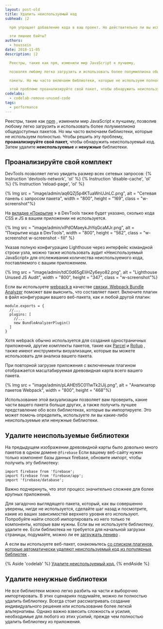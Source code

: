 ```yaml
---
layout: post-old
title: Удалить неиспользуемый код
subhead: |2

  npm упрощает добавление кода в ваш проект. Но действительно ли вы используете все

  эти лишние байты?
authors:
  - houssein
date: 2018-11-05
description: |2

  Реестры, такие как npm, изменили мир JavaScript к лучшему,

  позволяя любому легко загрузить и использовать более полумиллиона общедоступных

  пакеты. Но мы часто включаем библиотеки, которые не используем полностью. Чинить

  этой проблеме проанализируйте свой пакет, чтобы обнаружить неиспользуемый код.
codelabs:
  - codelab-remove-unused-code
tags:
  - performance
---
```


Реестры, такие как [npm](https://docs.npmjs.com/getting-started/what-is-npm) , изменили мир JavaScript к лучшему, позволив любому легко загрузить и использовать более *полумиллиона* общедоступных пакетов. Но мы часто включаем библиотеки, которые не используем полностью. Чтобы решить эту проблему, **проанализируйте свой пакет,** чтобы обнаружить неиспользуемый код. Затем удалите **неиспользуемые** и **ненужные** библиотеки.

## Проанализируйте свой комплект

DevTools позволяет легко увидеть размер всех сетевых запросов: {% Instruction 'devtools-network', 'ol' %} {% Instruction 'disable-cache', 'ol' %} {% Instruction 'reload-page', 'ol' %}

{% Img src = "image/admin/aq6QZj5p4KTuaWnUJnLC.png", alt = "Сетевая панель с запросом пакета", width = "800", height = "169", class = "w-screenshot"%}

На [вкладке «Покрытие](https://developer.chrome.com/docs/devtools/coverage/) » в DevTools также будет указано, сколько кода CSS и JS в вашем приложении не используется.

{% Img src = "image/admin/xlPdOMaeykJhYqGcaMJr.png", alt = "Покрытие кода в DevTools", width = "800", height = "562", class = "w-screenshot w-screenshot - fill" %}

Указав полную конфигурацию Lighthouse через интерфейс командной строки узла, можно также использовать аудит «Неиспользуемый JavaScript» для отслеживания количества неиспользуемого кода, поставляемого с вашим приложением.

{% Img src = "image/admin/tdC0d65gEIiHZy6eyo82.png", alt = "Lighthouse Unused JS Audit", width = "800", height = "347", class = "w-screenshot"%}

Если вы используете [webpack в](https://webpack.js.org/) качестве [связки, Webpack Bundle Analyzer](https://github.com/webpack-contrib/webpack-bundle-analyzer) поможет вам выяснить, что составляет пакет. Включите плагин в файл конфигурации вашего веб-пакета, как и любой другой плагин:

```js/4
module.exports = {
  //...
  plugins: [
    //...
    new BundleAnalyzerPlugin()
  ]
}
```

Хотя webpack обычно используется для создания одностраничных приложений, другие комплекты пакетов, такие как [Parcel](https://parceljs.org/) и [Rollup](https://rollupjs.org/guide/en) , также имеют инструменты визуализации, которые вы можете использовать для анализа вашего пакета.

При повторной загрузке приложения с включенным плагином отображается масштабируемая древовидная карта всего вашего пакета.

{% Img src = "image/admin/pLAHEtl5C011wTk2IJij.png", alt = "Анализатор пакетов Webpack", width = "800", height = "468"%}

Использование этой визуализации позволяет вам проверить, какие части вашего пакета больше других, а также получить лучшее представление обо всех библиотеках, которые вы импортируете. Это может помочь определить, используете ли вы какие-либо неиспользуемые или ненужные библиотеки.

## Удалите неиспользуемые библиотеки

На предыдущем изображении древовидной карты было довольно много пакетов в одном домене `@firebase` Если вашему веб-сайту нужен только компонент базы данных firebase, обновите импорт, чтобы получить эту библиотеку:

```js/1-2/0
import firebase from 'firebase';
import firebase from 'firebase/app';
import 'firebase/database';
```

Важно подчеркнуть, что этот процесс значительно сложнее для более крупных приложений.

Для загадочно выглядящего пакета, который, как вы совершенно уверены, нигде не используется, сделайте шаг назад и посмотрите, какие из ваших зависимостей верхнего уровня его используют. Попробуйте найти способ импортировать из него только те компоненты, которые вам нужны. Если вы не используете библиотеку, удалите ее. Если библиотека не требуется для начальной загрузки страницы, подумайте, можно ли ее [загружать лениво](/reduce-javascript-payloads-with-code-splitting) .

А если вы используете веб-пакет, ознакомьтесь [со списком плагинов, которые автоматически удаляют неиспользуемый код из популярных библиотек](https://github.com/GoogleChromeLabs/webpack-libs-optimizations) .

{% Aside 'codelab' %} [Удалите неиспользуемый код.](/codelab-remove-unused-code) {% endAside %}

## Удалите ненужные библиотеки

Не все библиотеки можно легко разбить на части и выборочно импортировать. В этих сценариях подумайте, можно ли полностью удалить библиотеку. Всегда стоит рассматривать создание индивидуального решения или использование более легкой альтернативы. Однако важно взвесить сложность и усилия, необходимые для любого из этих усилий, прежде чем полностью удалить библиотеку из приложения.
